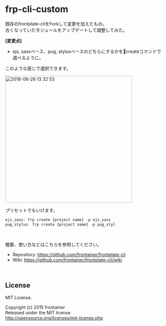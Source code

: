 # frp-cli-custom
既存のfrontplate-cliをForkして変更を加えたもの。<br>
古くなっていたモジュールをアップデートして調整してみた。

**[変更点]**<br>
- ejs, sassベース、pug, stylusベースのどちらにするかをcreateコマンドで選べるように。

このような感じで選択できます。

<img width="404" alt="2018-06-26 13 32 53" src="https://user-images.githubusercontent.com/11202121/41889717-f1432f7e-7946-11e8-99b6-b0607c86a0f8.png">

プリセットでもいけます。

```javascript
ejs_sass: frp create {project name} -p ejs_sass
pug_stylus: frp create {project name} -p pug_styl
```

<br>

概要、使い方などはこちらを参照してください。
- Repository: https://github.com/frontainer/frontplate-cli
- Wiki: https://github.com/frontainer/frontplate-cli/wiki

<br>

## License
MIT License.

Copyright (c) 2015 frontainer<br>
Released under the MIT license<br>
http://opensource.org/licenses/mit-license.php
